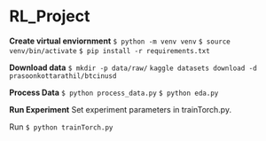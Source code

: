 # RL_Project

**Create virtual enviornment**
`$ python -m venv venv`
`$ source venv/bin/activate`
`$ pip install -r requirements.txt`

**Download data**
`$ mkdir -p data/raw/`
`kaggle datasets download -d prasoonkottarathil/btcinusd`

**Process Data**
`$ python process_data.py`
`$ python eda.py`

**Run Experiment**
Set experiment parameters in trainTorch.py.

Run
`$ python trainTorch.py`
